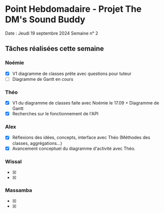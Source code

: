 # Point Hebdomadaire - Projet The DM's Sound Buddy


Date : Jeudi 19 septembre 2024
Semaine n° 2

## Tâches réalisées cette semaine

### Noémie

- [x] V1 diagramme de classes prête avec questions pour tuteur
- [ ] Diagramme de Gantt en cours

### Théo

- [x] V1 du diagramme de classes faite avec Noémie le 17.09 + Diagramme de Gantt
- [x] Recherches sur le fonctionnement de l'API

### Alex

- [x] Réflexions des idées, concepts, interface avec Théo (Méthodes des classes, aggrégations...)
- [x] Avancement conceptuel du diagramme d'activité avec Théo.

### Wissal

- [x]
- [x]

### Massamba

- [x]
- [x]
